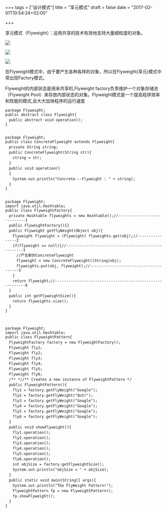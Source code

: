 +++
tags = ["设计模式"]
title = "享元模式"
draft = false
date = "2017-02-01T10:54:24+02:00"

+++

享元模式（Flyweight）：运用共享的技术有效地支持大量细粒度的对象。




![](http://i.imgur.com/XtUuqEy.png)


![](http://i.imgur.com/pcIksgz.png)


![](http://i.imgur.com/RMWS010.jpg)


在Flyweight模式中，由于要产生各种各样的对象，所以在Flyweight(享元)模式中常出现Factory模式。

Flyweight的内部状态是用来共享的,Flyweight factory负责维护一个对象存储池（Flyweight Pool）来存放内部状态的对象。Flyweight模式是一个提高程序效率和性能的模式,会大大加快程序的运行速度


	package Flyweight;  
	public abstract class Flyweight{  
	　public abstract void operation();  
	}  


	package Flyweight;  
	public class ConcreteFlyweight extends Flyweight{  
	　private String string;  
	　public ConcreteFlyweight(String str){  
	　　string = str;  
	　}  
	　public void operation()  
	　{  
	　　System.out.println("Concrete---Flyweight : " + string);  
	　}  
	}


	package Flyweight;  
	import java.util.Hashtable;  
	public class FlyweightFactory{  
	　private Hashtable flyweights = new Hashtable();//----------------------------1  
	　public FlyweightFactory(){}  
	　public Flyweight getFlyWeight(Object obj){  
	　　Flyweight flyweight = (Flyweight) flyweights.get(obj);//----------------2  
	　　if(flyweight == null){//---------------------------------------------------3  
	　　　//产生新的ConcreteFlyweight  
	　　　flyweight = new ConcreteFlyweight((String)obj);  
	　　　flyweights.put(obj, flyweight);//--------------------------------------5  
	　　}  
	　　return flyweight;//---------------------------------------------------------6  
	　}  
	　public int getFlyweightSize(){  
	　　return flyweights.size();  
	　}  
	}  



	package Flyweight;  
	import java.util.Hashtable;  
	public class FlyweightPattern{  
	　FlyweightFactory factory = new FlyweightFactory();   
	　Flyweight fly1;  
	　Flyweight fly2;  
	　Flyweight fly3;  
	　Flyweight fly4;  
	　Flyweight fly5;  
	　Flyweight fly6;  
	　/** *//** Creates a new instance of FlyweightPattern */  
	　public FlyweightPattern(){  
	　　fly1 = factory.getFlyWeight("Google");  
	　　fly2 = factory.getFlyWeight("Qutr");  
	　　fly3 = factory.getFlyWeight("Google");  
	　　fly4 = factory.getFlyWeight("Google");  
	　　fly5 = factory.getFlyWeight("Google");  
	　　fly6 = factory.getFlyWeight("Google");  
	　}  
	　public void showFlyweight(){  
	　　fly1.operation();  
	　　fly2.operation();  
	　　fly3.operation();  
	　　fly4.operation();  
	　　fly5.operation();  
	　　fly6.operation();  
	　　int objSize = factory.getFlyweightSize();  
	　　System.out.println("objSize = " + objSize);  
	　}  
	　public static void main(String[] args){  
	　　System.out.println("The FlyWeight Pattern!");  
	　　FlyweightPattern fp = new FlyweightPattern();  
	　　fp.showFlyweight();  
	　}  
	}  